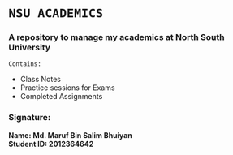 # ``NSU ACADEMICS`` 
### __A repository to manage my academics at North South University__

`Contains:`
- Class Notes
- Practice sessions for Exams
- Completed Assignments 

### __Signature:__
__Name: Md. Maruf Bin Salim Bhuiyan__</br>
__Student ID: 2012364642__

